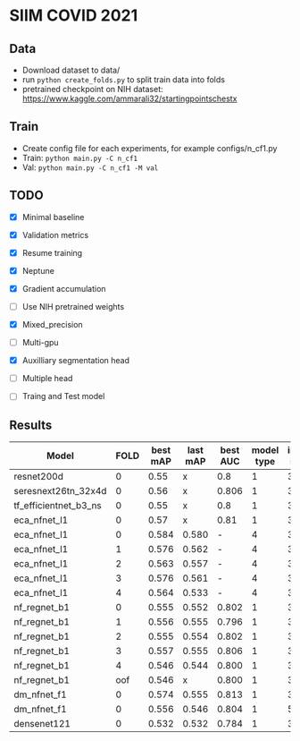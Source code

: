 # SIIM COVID 2021
## Data
* Download dataset to data/
* run `python create_folds.py` to split train data into folds
* pretrained checkpoint on NIH dataset: https://www.kaggle.com/ammarali32/startingpointschestx

## Train
* Create config file for each experiments, for example configs/n_cf1.py
* Train: `python main.py -C n_cf1`
* Val: `python main.py -C n_cf1 -M val`

## TODO
- [x] Minimal baseline
- [x] Validation metrics
- [x] Resume training
- [x] Neptune
- [x] Gradient accumulation
- [ ] Use NIH pretrained weights
- [x] Mixed_precision
- [ ] Multi-gpu
- [x] Auxilliary segmentation head
- [ ] Multiple head
- [ ] Traing and Test model


## Results
Model | FOLD | best mAP |last mAP | best AUC | model type | input size | cls1 | cls2 | cls3 | cls4 | #11
--- | --- | --- | --- |--- |--- |--- |--- |--- |--- |--- |---
resnet200d | 0 | 0.55 | x | 0.8 | 1 | 384 | - | - | - | - | -
seresnext26tn_32x4d | 0 | 0.56 | x | 0.806 | 1 | 384 | - | - | - | - | -
tf_efficientnet_b3_ns | 0 | 0.55 | x | 0.8 | 1 | 384 | - | - | - | - | -
eca_nfnet_l1 | 0 | 0.57 | x | 0.81 | 1 | 384 | - | - | - | - | -
eca_nfnet_l1 | 0 | 0.584 | 0.580 | - | 4 | 384 | - | - | - | - | -
eca_nfnet_l1 | 1 | 0.576 | 0.562 | - | 4 | 384 | - | - | - | - | -
eca_nfnet_l1 | 2 | 0.563 | 0.557 | - | 4 | 384 | - | - | - | - | -
eca_nfnet_l1 | 3 | 0.576 | 0.561 | - | 4 | 384 | - | - | - | - | -
eca_nfnet_l1 | 4 | 0.564 | 0.533 | - | 4 | 384 | - | - | - | - | -
nf_regnet_b1 | 0 | 0.555 | 0.552 | 0.802 | 1 | 384 | - | - | - | - | -
nf_regnet_b1 | 1 | 0.556 | 0.555 | 0.796 | 1 | 384 | - | - | - | - | -
nf_regnet_b1 | 2 | 0.555 | 0.554 | 0.802 | 1 | 384 | - | - | - | - | -
nf_regnet_b1 | 3 | 0.557 | 0.555 | 0.806 | 1 | 384 | - | - | - | - | -
nf_regnet_b1 | 4 | 0.546 | 0.544 | 0.800 | 1 | 384 | - | - | - | - | -
nf_regnet_b1 | oof | 0.546 | x | 0.800 | 1 | 384 | 0.784 | 0.840 | 0.264 | 0.294 | -
dm_nfnet_f1 | 0 | 0.574 | 0.555 | 0.813 | 1 | 384 | - | - | - | - | -
dm_nfnet_f1 | 0 | 0.556 | 0.546 | 0.804 | 1 | 512 | - | - | - | - | -
densenet121 | 0 | 0.532 | 0.532 | 0.784 | 1 | 384 | - | - | - | - | -
